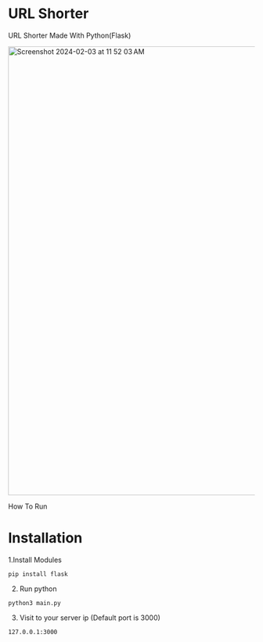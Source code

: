 # URL Shorter
URL Shorter Made With Python(Flask)

<img width="915" alt="Screenshot 2024-02-03 at 11 52 03 AM" src="https://github.com/Vladimir-Agyky/shortly/assets/85668871/1d1986db-923b-4fbb-a2d9-94d1e8e1d7c5">

How To Run

# Installation
1.Install Modules
```
pip install flask
```
2. Run python
```
python3 main.py
```
3. Visit to your server ip (Default port is 3000)
```
127.0.0.1:3000
```
